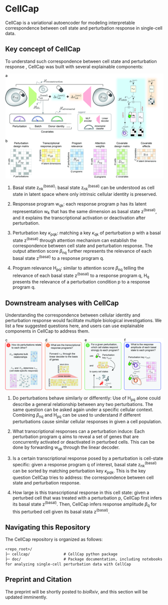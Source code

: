 CellCap
=======

CellCap is a variational autoencoder for modeling interpretable correspondence between cell state and perturbation response in single-cell data.

Key concept of CellCap
----------------------
To understand such correspondence between cell state and perturbation response , CellCap was built with several explainable components:

![alt text](https://github.com/broadinstitute/CellCap/blob/main/docs/source/_static/design/Figure1.jpg?raw=false)

1. Basal state z<sub>nk</sub><sup>(basal)</sup>: basal state z<sub>nk</sub><sup>(basal)</sup> can be understood as cell state in latent space where only intrinsic
cellular identity is preserved.

2. Responsse program w<sub>qk</sub>: each response program p has its latent representation w<sub>k</sub> that has the same dimension as
basal state z<sup>(basal)</sup>, and it explains the transcriptional activation or deactivation after perturbation.

3. Perturbation key $\kappa$<sub>pqk</sub>: matching a key $\kappa$<sub>qk</sub> of perturbation p with a basal state z<sup>(basal)</sup> through attention mechanism can establish the correspondence between cell state and perturbation response. The output attention score $\beta$<sub>nq</sub> further represents the relevance of each basal state z<sup>(basal)</sup> to a response program q.

4. Program relevance H<sub>pq</sub>: similar to attention score $\beta$<sub>nq</sub> telling the relevance of each basal state z<sup>(basal)</sup> to a response program q, H<sub>q</sub> presents the relevance of a perturbation condition p to a response program q.

Downstream analyses with CellCap
--------------------------------

Understanding the correspondence between cellular identity and perturbation response would facilitate multiple
biological investigations. We list a few suggested questions here, and users can use explainable components in CellCap
to address them.

![alt text](https://github.com/broadinstitute/CellCap/blob/main/docs/source/_static/design/Figure2.jpg?raw=false)

1. Do perturbations behave similarly or differently: Use of H<sub>pq</sub> alone could describe a general relationship between any two perturbations. The same question can be asked again under a specific cellular context. Combining $\beta$<sub>nq</sub> and H<sub>pq</sub> can be used to understand if different perturbations cause similar cellular responses in given a cell population.

2. What transcriptional responses can a perturbation induce: Each perturbation program q aims to reveal a set of genes that are concurrently activated or deactivated in perturbed cells. This can be done by forwarding w<sub>qk</sub> through the linear decoder.

3. Is a certain transcriptional response posed by a perturbation is cell-state specific: given a response program q
of interest, basal state z<sub>nk</sub><sup>(basal)</sup> can be sorted by matching perturbation key $\kappa$<sub>pqk</sub>. This is the key question CellCap
tries to address: the correspondence between cell state and perturbation response.

4. How large is this transcriptional response in this cell state: given a perturbed cell that was treated with a
perturbation p, CellCap first infers its basal state z<sup>(basal)</sup>. Then, CellCap infers response amplitude $\beta$<sub>q</sub> for this perturbed cell
given its basal stata z<sup>(basal)</sup>.

Navigating this Repository
--------------------------

The CellCap repository is organized as follows:
```
<repo_root>/
├─ cellcap/               # CellCap python package
├─ doc/                   # Package documentation, including notebooks for analyzing single-cell perturbation data with CellCap
```

Preprint and Citation
--------------

The preprint will be shortly posted to *bioRxiv*, and this section will be updated imminently.
